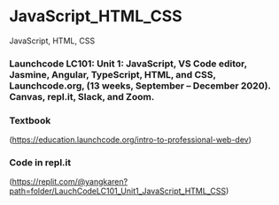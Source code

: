 # JavaScript_HTML_CSS


JavaScript, HTML, CSS




### Launchcode LC101: Unit 1: JavaScript, VS Code editor, Jasmine, Angular, TypeScript, HTML, and CSS, Launchcode.org, (13 weeks, September – December 2020). Canvas, repl.it, Slack, and  Zoom. 





### Textbook

(https://education.launchcode.org/intro-to-professional-web-dev)





### Code in repl.it

(https://replit.com/@yangkaren?path=folder/LauchCodeLC101_Unit1_JavaScript_HTML_CSS)
